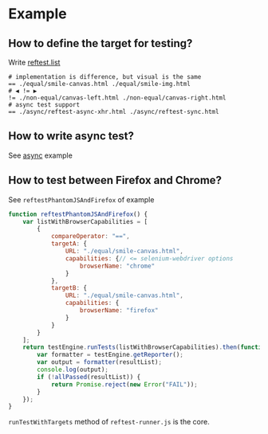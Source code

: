 # Example

## How to define the target for testing?

Write [reftest.list](reftest.list)

```
# implementation is difference, but visual is the same
== ./equal/smile-canvas.html ./equal/smile-img.html
# ◀ != ▶
!= ./non-equal/canvas-left.html ./non-equal/canvas-right.html
# async test support
== ./async/reftest-async-xhr.html ./async/reftest-sync.html
```

## How to write async test?

See [async](async/) example

## How to test between Firefox and Chrome?

See `reftestPhantomJSAndFirefox` of example

```js
function reftestPhantomJSAndFirefox() {
    var listWithBrowserCapabilities = [
        {
            compareOperator: "==",
            targetA: {
                URL: "./equal/smile-canvas.html",
                capabilities: {// <= selenium-webdriver options
                    browserName: "chrome"
                }
            },
            targetB: {
                URL: "./equal/smile-canvas.html",
                capabilities: {
                    browserName: "firefox"
                }
            }
        }
    ];
    return testEngine.runTests(listWithBrowserCapabilities).then(function (resultList) {
        var formatter = testEngine.getReporter();
        var output = formatter(resultList);
        console.log(output);
        if (!allPassed(resultList)) {
            return Promise.reject(new Error("FAIL"));
        }
    });
}
```

`runTestWithTargets` method of `reftest-runner.js` is the core.
